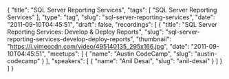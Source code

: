 {
  "title": "SQL Server Reporting Services",
  "tags": [
    "SQL Server Reporting Services"
  ],
  "type": "tag",
  "slug": "sql-server-reporting-services",
  "date": "2011-09-10T04:45:51",
  "draft": false,
  "recordings": [
    {
      "title": "SQL Server Reporting Services: Develop & Deploy Reports",
      "slug": "sql-server-reporting-services-develop-deploy-reports",
      "thumbnail": "https://i.vimeocdn.com/video/495140135_295x166.jpg",
      "date": "2011-09-10T04:45:51",
      "meetups": [
        {
          "name": "Austin CodeCamp",
          "slug": "austin-codecamp"
        }
      ],
      "speakers": [
        {
          "name": "Anil Desai",
          "slug": "anil-desai"
        }
      ]
    }
  ]
}